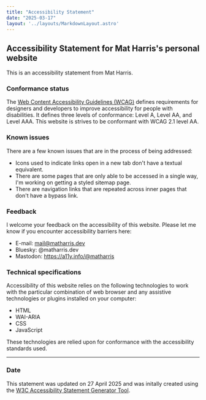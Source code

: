 ```yaml
---
title: "Accessibility Statement"
date: "2025-03-17"
layout: '../layouts/MarkdownLayout.astro'
---
```


Accessibility Statement for Mat Harris's personal website
---------------------------------------------------------

This is an accessibility statement from Mat Harris.

### Conformance status

The [Web Content Accessibility Guidelines (WCAG)](https://www.w3.org/WAI/standards-guidelines/wcag/) defines requirements for designers and developers to improve accessibility for people with disabilities. It defines three levels of conformance: Level A, Level AA, and Level AAA. This website is strives to be conformant with WCAG 2.1 level AA.

### Known issues
There are a few known issues that are in the process of being addressed:

* Icons used to indicate links open in a new tab don't have a textual equivalent.
* There are some pages that are only able to be accessed in a single way, I'm working on getting a styled sitemap page.
* There are navigation links that are repeated across inner pages that don't have a bypass link.

### Feedback

I welcome your feedback on the accessibility of this website. Please let me know if you encounter accessibility barriers here:

*   E-mail: [mail@matharris.dev](mailto:mail@matharris.dev)
*   Bluesky: @matharris.dev  
*   Mastodon: https://a11y.info/@matharris

### Technical specifications

Accessibility of this website relies on the following technologies to work with the particular combination of web browser and any assistive technologies or plugins installed on your computer:

*   HTML
*   WAI-ARIA
*   CSS
*   JavaScript

These technologies are relied upon for conformance with the accessibility standards used.

* * *

### Date

This statement was updated on 27 April 2025 and was initally created using the [W3C Accessibility Statement Generator Tool](https://www.w3.org/WAI/planning/statements/).